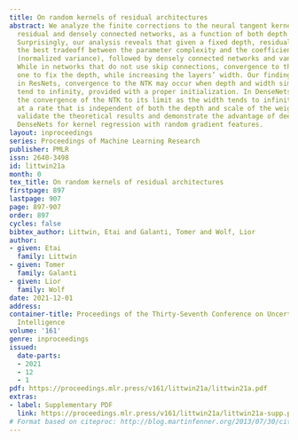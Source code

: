 ```yaml
---
title: On random kernels of residual architectures
abstract: We analyze the finite corrections to the neural tangent kernel (NTK) of
  residual and densely connected networks, as a function of both depth and width.
  Surprisingly, our analysis reveals that given a fixed depth, residual networks provide
  the best tradeoff between the parameter complexity and the coefficient of variation
  (normalized variance), followed by densely connected networks and vanilla MLPs.
  While in networks that do not use skip connections, convergence to the NTK requires
  one to fix the depth, while increasing the layers’ width. Our findings show that
  in ResNets, convergence to the NTK may occur when depth and width simultaneously
  tend to infinity, provided with a proper initialization. In DenseNets, however,
  the convergence of the NTK to its limit as the width tends to infinity is guaranteed,
  at a rate that is independent of both the depth and scale of the weights. Our experiments
  validate the theoretical results and demonstrate the advantage of deep ResNets and
  DenseNets for kernel regression with random gradient features.
layout: inproceedings
series: Proceedings of Machine Learning Research
publisher: PMLR
issn: 2640-3498
id: littwin21a
month: 0
tex_title: On random kernels of residual architectures
firstpage: 897
lastpage: 907
page: 897-907
order: 897
cycles: false
bibtex_author: Littwin, Etai and Galanti, Tomer and Wolf, Lior
author:
- given: Etai
  family: Littwin
- given: Tomer
  family: Galanti
- given: Lior
  family: Wolf
date: 2021-12-01
address:
container-title: Proceedings of the Thirty-Seventh Conference on Uncertainty in Artificial
  Intelligence
volume: '161'
genre: inproceedings
issued:
  date-parts:
  - 2021
  - 12
  - 1
pdf: https://proceedings.mlr.press/v161/littwin21a/littwin21a.pdf
extras:
- label: Supplementary PDF
  link: https://proceedings.mlr.press/v161/littwin21a/littwin21a-supp.pdf
# Format based on citeproc: http://blog.martinfenner.org/2013/07/30/citeproc-yaml-for-bibliographies/
---
```

